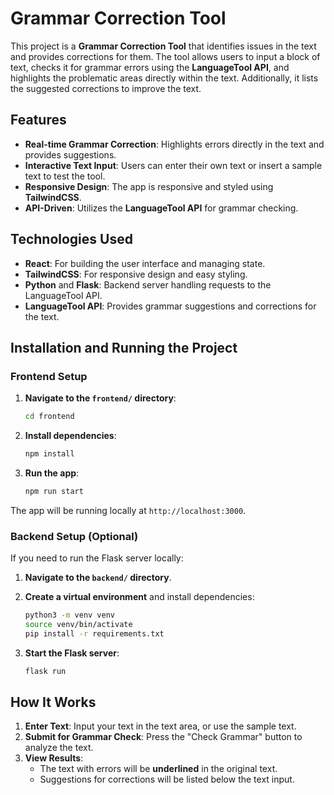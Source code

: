 # Grammar Correction Tool

This project is a **Grammar Correction Tool** that identifies issues in the text and provides corrections for them. The tool allows users to input a block of text, checks it for grammar errors using the **LanguageTool API**, and highlights the problematic areas directly within the text. Additionally, it lists the suggested corrections to improve the text.

## Features

- **Real-time Grammar Correction**: Highlights errors directly in the text and provides suggestions.
- **Interactive Text Input**: Users can enter their own text or insert a sample text to test the tool.
- **Responsive Design**: The app is responsive and styled using **TailwindCSS**.
- **API-Driven**: Utilizes the **LanguageTool API** for grammar checking.

## Technologies Used

- **React**: For building the user interface and managing state.
- **TailwindCSS**: For responsive design and easy styling.
- **Python** and **Flask**: Backend server handling requests to the LanguageTool API.
- **LanguageTool API**: Provides grammar suggestions and corrections for the text.

## Installation and Running the Project

### Frontend Setup

1. **Navigate to the `frontend/` directory**:

   ```bash
   cd frontend
   ```

2. **Install dependencies**:

   ```bash
   npm install
   ```

3. **Run the app**:
   ```bash
   npm run start
   ```

The app will be running locally at `http://localhost:3000`.

### Backend Setup (Optional)

If you need to run the Flask server locally:

1. **Navigate to the `backend/` directory**.
2. **Create a virtual environment** and install dependencies:

   ```bash
   python3 -m venv venv
   source venv/bin/activate
   pip install -r requirements.txt
   ```

3. **Start the Flask server**:
   ```bash
   flask run
   ```

## How It Works

1. **Enter Text**: Input your text in the text area, or use the sample text.
2. **Submit for Grammar Check**: Press the "Check Grammar" button to analyze the text.
3. **View Results**:
   - The text with errors will be **underlined** in the original text.
   - Suggestions for corrections will be listed below the text input.

